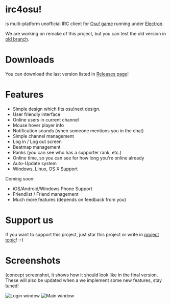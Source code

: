 irc4osu!
==============================

is multi-platform unofficial IRC client for [Osu! game](http://osu.ppy.sh) running under [Electron](https://github.com/electron/electron). 

We are working on remake of this project, but you can test the old version in [old branch](https://github.com/arogan-group/irc4osu/tree/old).

# Downloads

You can download the last version listed in [Releases page](https://github.com/arogan-group/irc4osu/releases)! 

# Features
- Simple design which fits osu!next design.
- User friendly interface
- Online users in current channel
- Mouse hover player info
- Notification sounds (when someone mentions you in the chat)
- Simple channel management
- Log in / Log out screen
- Beatmap management
- Ranks (you can see who has a supporter rank, etc.)
- Online time, so you can see for how long you're online already
- Auto-Update system
- Windows, Linux, OS X Support

Coming soon:
- iOS/Android/Windows Phone Support
- Friendlist / Friend management
- Much more features (depends on feedback from you)

# Support us
If you want to support this project, just star this project or write in [project topic](https://osu.ppy.sh/forum/t/430741)! :-)

# Screenshots
(concept screenshot, it shows how it should look like in the final version. These will also be updated when a we implement some new features, stay tuned!


![Login window](http://i.imgur.com/SgLdofP.png)
![Main window](http://i.imgur.com/Hs6kbT9.png)
